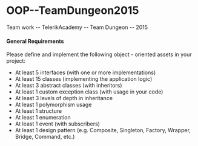 # OOP--TeamDungeon2015
Team work -- TelerikAcademy -- Team Dungeon -- 2015

####  General Requirements  
Please define and implement the following object - oriented assets in your project:
 * At least 5 interfaces (with one or more implementations)
 * At least 15 classes (implementing the application logic)
 * At least 3 abstract classes (with inheritors)
 * At least 1 custom exception class (with usage in your code)
 * At least 3 levels of depth in inheritance
 * At least 1 polymorphism usage
 * At least 1 structure
 * At least 1 enumeration
 * At least 1 event (with subscribers)
 * At least 1 design pattern (e.g. Composite, Singleton, Factory, Wrapper, Bridge, Command, etc.)
